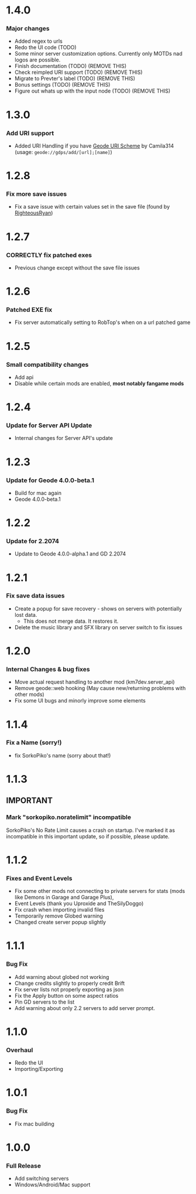 # 1.4.0
### Major changes
- Added regex to urls
- Redo the UI code (TODO)
- Some minor server customization options. Currently only MOTDs nad logos are possible.
- Finish documentation (TODO) (REMOVE THIS)
- Check reimpled URI support (TODO) (REMOVE THIS)
- Migrate to Prevter's label (TODO) (REMOVE THIS)
- Bonus settings (TODO) (REMOVE THIS)
- Figure out whats up with the input node (TODO) (REMOVE THIS)
# 1.3.0
### Add URI support
- Added URI Handling if you have [Geode URI Scheme](mod:camila314.geode-uri) by Camila314 (usage: `geode://gdps/add/[url];[name]`)
# 1.2.8
### Fix more save issues
- Fix a save issue with certain values set in the save file (found by [RighteousRyan](https://github.com/RighteousRyan1))
# 1.2.7
### CORRECTLY fix patched exes
- Previous change except without the save file issues
# 1.2.6
### Patched EXE fix
- Fix server automatically setting to RobTop's when on a url patched game
# 1.2.5
### Small compatibility changes
- Add api
- Disable while certain mods are enabled, **most notably fangame mods**
# 1.2.4
### Update for Server API Update
- Internal changes for Server API's update
# 1.2.3
### Update for Geode 4.0.0-beta.1
- Build for mac again
- Geode 4.0.0-beta.1
# 1.2.2
### Update for 2.2074
- Update to Geode 4.0.0-alpha.1 and GD 2.2074
# 1.2.1
### Fix save data issues
- Create a popup for save recovery - shows on servers with potentially lost data.
  - This does not merge data. It restores it.
- Delete the music library and SFX library on server switch to fix issues

# 1.2.0
### Internal Changes & bug fixes
- Move actual request handling to another mod (km7dev.server_api)
- Remove geode::web hooking (May cause new/returning problems with other mods)
- Fix some UI bugs and minorly improve some elements
# 1.1.4
### Fix a Name (sorry!)
- fix SorkoPiko's name (sorry about that!)
# 1.1.3
## IMPORTANT
### Mark "sorkopiko.noratelimit" incompatible
SorkoPiko's No Rate Limit causes a crash on startup. I've marked it as incompatible in this important update, so if possible, please update.
# 1.1.2
### Fixes and Event Levels
- Fix some other mods not connecting to private servers for stats (mods like Demons in Garage and Garage Plus),
- Event Levels (thank you Uproxide and TheSilyDoggo)
- Fix crash when importing invalid files
- Temporarily remove Globed warning
- Changed create server popup slightly
# 1.1.1
### Bug Fix
- Add warning about globed not working
- Change credits slightly to properly credit Brift
- Fix server lists not properly exporting as json
- Fix the Apply button on some aspect ratios
- Pin GD servers to the list
- Add warning about only 2.2 servers to add server prompt.
# 1.1.0
### Overhaul
- Redo the UI
- Importing/Exporting
# 1.0.1
### Bug Fix
- Fix mac building
# 1.0.0
### Full Release
- Add switching servers
- Windows/Android/Mac support
